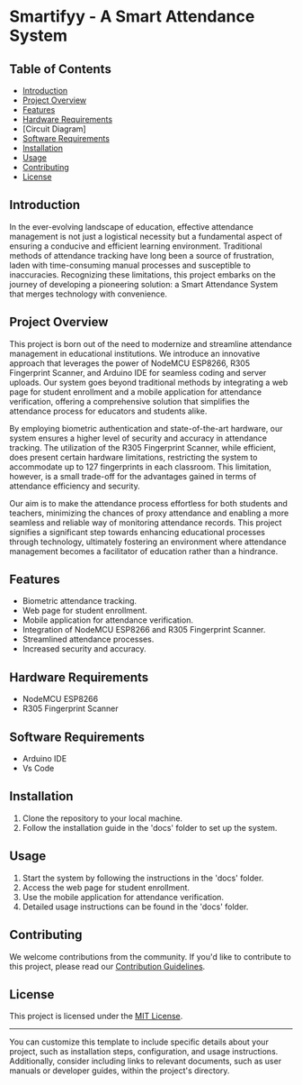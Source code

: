 # Smartifyy - A Smart Attendance System

## Table of Contents

- [Introduction](#introduction)
- [Project Overview](#project-overview)
- [Features](#features)
- [Hardware Requirements](#hardware-requirements)
- [Circuit Diagram] 
- [Software Requirements](#software-requirements)
- [Installation](#installation)
- [Usage](#usage)
- [Contributing](#contributing)
- [License](#license)

## Introduction

In the ever-evolving landscape of education, effective attendance management is not just a logistical necessity but a fundamental aspect of ensuring a conducive and efficient learning environment. Traditional methods of attendance tracking have long been a source of frustration, laden with time-consuming manual processes and susceptible to inaccuracies. Recognizing these limitations, this project embarks on the journey of developing a pioneering solution: a Smart Attendance System that merges technology with convenience.

## Project Overview

This project is born out of the need to modernize and streamline attendance management in educational institutions. We introduce an innovative approach that leverages the power of NodeMCU ESP8266, R305 Fingerprint Scanner, and Arduino IDE for seamless coding and server uploads. Our system goes beyond traditional methods by integrating a web page for student enrollment and a mobile application for attendance verification, offering a comprehensive solution that simplifies the attendance process for educators and students alike.

By employing biometric authentication and state-of-the-art hardware, our system ensures a higher level of security and accuracy in attendance tracking. The utilization of the R305 Fingerprint Scanner, while efficient, does present certain hardware limitations, restricting the system to accommodate up to 127 fingerprints in each classroom. This limitation, however, is a small trade-off for the advantages gained in terms of attendance efficiency and security.

Our aim is to make the attendance process effortless for both students and teachers, minimizing the chances of proxy attendance and enabling a more seamless and reliable way of monitoring attendance records. This project signifies a significant step towards enhancing educational processes through technology, ultimately fostering an environment where attendance management becomes a facilitator of education rather than a hindrance.

## Features

- Biometric attendance tracking.
- Web page for student enrollment.
- Mobile application for attendance verification.
- Integration of NodeMCU ESP8266 and R305 Fingerprint Scanner.
- Streamlined attendance processes.
- Increased security and accuracy.

## Hardware Requirements

- NodeMCU ESP8266
- R305 Fingerprint Scanner

## Software Requirements

- Arduino IDE
- Vs Code

## Installation

1. Clone the repository to your local machine.
2. Follow the installation guide in the 'docs' folder to set up the system.

## Usage

1. Start the system by following the instructions in the 'docs' folder.
2. Access the web page for student enrollment.
3. Use the mobile application for attendance verification.
4. Detailed usage instructions can be found in the 'docs' folder.

## Contributing

We welcome contributions from the community. If you'd like to contribute to this project, please read our [Contribution Guidelines](CONTRIBUTING.md).

## License

This project is licensed under the [MIT License](LICENSE).

---

You can customize this template to include specific details about your project, such as installation steps, configuration, and usage instructions. Additionally, consider including links to relevant documents, such as user manuals or developer guides, within the project's directory.
